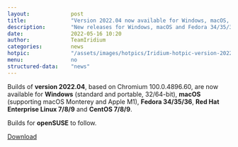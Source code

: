 ```yaml
---
layout: 			post
title:  			"Version 2022.04 now available for Windows, macOS, Fedora and RHEL/CentOS"
description: 		"New releases for Windows, macOS and Fedora 34/35/36 as well as new builds Red Hat Enterprise Linux / CentOS 7/8/9 are available for download as of now."
date:	 			2022-05-16 10:20
author:				TeamIridium
categories:			news
hotpic:				"/assets/images/hotpics/Iridium-hotpic-version-2022-04-win-mac-fedora-rhel.png"
menu: 				no
structured-data:	"news"
---
```

Builds of **version 2022.04**, based on Chromium 100.0.4896.60, are now available for **Windows** (standard and portable, 32/64-bit), **macOS** (supporting macOS Monterey and Apple M1), 
**Fedora 34/35/36**, **Red Hat Enterprise Linux 7/8/9** and **CentOS 7/8/9**.

Builds for **openSUSE** to follow.   

<a href="/downloads/" class="button download" title="download Iridium Browser">Download</a>